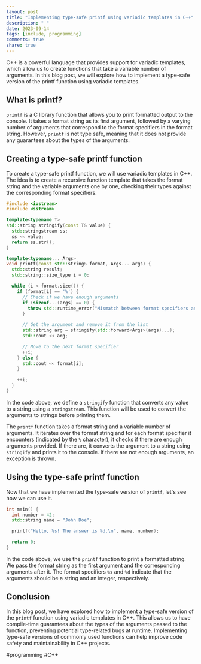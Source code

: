 ```yaml
---
layout: post
title: "Implementing type-safe printf using variadic templates in C++"
description: " "
date: 2023-09-14
tags: [include, programming]
comments: true
share: true
---
```


C++ is a powerful language that provides support for variadic templates, which allow us to create functions that take a variable number of arguments. In this blog post, we will explore how to implement a type-safe version of the printf function using variadic templates.

## What is printf?

`printf` is a C library function that allows you to print formatted output to the console. It takes a format string as its first argument, followed by a varying number of arguments that correspond to the format specifiers in the format string. However, `printf` is not type safe, meaning that it does not provide any guarantees about the types of the arguments.

## Creating a type-safe printf function

To create a type-safe printf function, we will use variadic templates in C++. The idea is to create a recursive function template that takes the format string and the variable arguments one by one, checking their types against the corresponding format specifiers.

```cpp
#include <iostream>
#include <sstream>

template<typename T>
std::string stringify(const T& value) {
  std::stringstream ss;
  ss << value;
  return ss.str();
}

template<typename... Args>
void printf(const std::string& format, Args... args) {
  std::string result;
  std::string::size_type i = 0;

  while (i < format.size()) {
    if (format[i] == '%') {
      // Check if we have enough arguments
      if (sizeof...(args) == 0) {
        throw std::runtime_error("Mismatch between format specifiers and arguments");
      }

      // Get the argument and remove it from the list
      std::string arg = stringify(std::forward<Args>(args)...);
      std::cout << arg;

      // Move to the next format specifier
      ++i;
    } else {
      std::cout << format[i];
    }

    ++i;
  }
}
```
In the code above, we define a `stringify` function that converts any value to a string using a `stringstream`. This function will be used to convert the arguments to strings before printing them.

The `printf` function takes a format string and a variable number of arguments. It iterates over the format string and for each format specifier it encounters (indicated by the `%` character), it checks if there are enough arguments provided. If there are, it converts the argument to a string using `stringify` and prints it to the console. If there are not enough arguments, an exception is thrown.

## Using the type-safe printf function

Now that we have implemented the type-safe version of `printf`, let's see how we can use it.

```cpp
int main() {
  int number = 42;
  std::string name = "John Doe";

  printf("Hello, %s! The answer is %d.\n", name, number);

  return 0;
}
```

In the code above, we use the `printf` function to print a formatted string. We pass the format string as the first argument and the corresponding arguments after it. The format specifiers `%s` and `%d` indicate that the arguments should be a string and an integer, respectively.

## Conclusion

In this blog post, we have explored how to implement a type-safe version of the `printf` function using variadic templates in C++. This allows us to have compile-time guarantees about the types of the arguments passed to the function, preventing potential type-related bugs at runtime. Implementing type-safe versions of commonly used functions can help improve code safety and maintainability in C++ projects.

#programming #C++